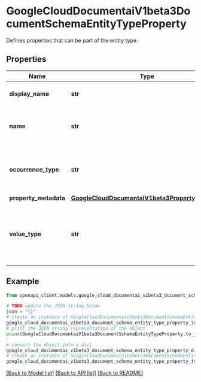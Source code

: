 # GoogleCloudDocumentaiV1beta3DocumentSchemaEntityTypeProperty

Defines properties that can be part of the entity type.

## Properties

Name | Type | Description | Notes
------------ | ------------- | ------------- | -------------
**display_name** | **str** | User defined name for the property. | [optional] 
**name** | **str** | The name of the property. Follows the same guidelines as the EntityType name. | [optional] 
**occurrence_type** | **str** | Occurrence type limits the number of instances an entity type appears in the document. | [optional] 
**property_metadata** | [**GoogleCloudDocumentaiV1beta3PropertyMetadata**](GoogleCloudDocumentaiV1beta3PropertyMetadata.md) |  | [optional] 
**value_type** | **str** | A reference to the value type of the property. This type is subject to the same conventions as the &#x60;Entity.base_types&#x60; field. | [optional] 

## Example

```python
from openapi_client.models.google_cloud_documentai_v1beta3_document_schema_entity_type_property import GoogleCloudDocumentaiV1beta3DocumentSchemaEntityTypeProperty

# TODO update the JSON string below
json = "{}"
# create an instance of GoogleCloudDocumentaiV1beta3DocumentSchemaEntityTypeProperty from a JSON string
google_cloud_documentai_v1beta3_document_schema_entity_type_property_instance = GoogleCloudDocumentaiV1beta3DocumentSchemaEntityTypeProperty.from_json(json)
# print the JSON string representation of the object
print(GoogleCloudDocumentaiV1beta3DocumentSchemaEntityTypeProperty.to_json())

# convert the object into a dict
google_cloud_documentai_v1beta3_document_schema_entity_type_property_dict = google_cloud_documentai_v1beta3_document_schema_entity_type_property_instance.to_dict()
# create an instance of GoogleCloudDocumentaiV1beta3DocumentSchemaEntityTypeProperty from a dict
google_cloud_documentai_v1beta3_document_schema_entity_type_property_from_dict = GoogleCloudDocumentaiV1beta3DocumentSchemaEntityTypeProperty.from_dict(google_cloud_documentai_v1beta3_document_schema_entity_type_property_dict)
```
[[Back to Model list]](../README.md#documentation-for-models) [[Back to API list]](../README.md#documentation-for-api-endpoints) [[Back to README]](../README.md)


